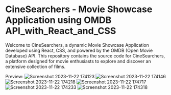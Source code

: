 # CineSearchers - Movie Showcase Application using OMDB API_with_React_and_CSS
Welcome to CineSearchers, a dynamic Movie Showcase Application developed using React, CSS, and powered by the OMDB (Open Movie Database) API. This repository contains the source code for CineSearchers, a platform designed for movie enthusiasts to explore and discover an extensive collection of films.

Preview:
![Screenshot 2023-11-22 174123](https://github.com/K-DhanushBABU/CineSearchers---Movie-Showcase-Application-using-OMDB-API_with_React_and_CSS/assets/103583233/89e43578-4ab3-4674-83e7-9ed777f3506a)
![Screenshot 2023-11-22 174146](https://github.com/K-DhanushBABU/CineSearchers---Movie-Showcase-Application-using-OMDB-API_with_React_and_CSS/assets/103583233/19fa68ea-7496-4304-ae34-d91e93866cb7)
![Screenshot 2023-11-22 174218](https://github.com/K-DhanushBABU/CineSearchers---Movie-Showcase-Application-using-OMDB-API_with_React_and_CSS/assets/103583233/9aa1f59e-547d-41e8-9bc8-7ddb7395dd93)
![Screenshot 2023-11-22 174717](https://github.com/K-DhanushBABU/CineSearchers---Movie-Showcase-Application-using-OMDB-API_with_React_and_CSS/assets/103583233/6935e526-4162-4e81-a292-f0d76a93d4e4)
![Screenshot 2023-11-22 174233](https://github.com/K-DhanushBABU/CineSearchers---Movie-Showcase-Application-using-OMDB-API_with_React_and_CSS/assets/103583233/468fe67d-8c41-49c5-a934-20f4ab56a640)
![Screenshot 2023-11-22 174318](https://github.com/K-DhanushBABU/CineSearchers---Movie-Showcase-Application-using-OMDB-API_with_React_and_CSS/assets/103583233/56680e8b-a2ef-4f21-a35f-c64a3ab2a4d9)
